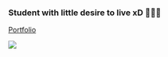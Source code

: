 ### Student with little desire to live xD 🤖👋🤖

[Portfolio](https://fabian-martinez1.github.io/)

![](https://media.giphy.com/media/mdzHqtdkwdeZG/giphy.gif?cid=ecf05e47rnj4h0bu8rwsj18hy0zi6yfk06g7zl03c184u5a8&rid=giphy.gif&ct=g) 

